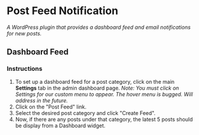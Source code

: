 # Post Feed Notification

_A WordPress plugin that provides a dashboard feed and email notifications for new posts._

## Dashboard Feed

### Instructions
1. To set up a dashboard feed for a post category, click on the main **Settings** tab in the admin dashboard page. 
   _Note: You must click on Settings for our custom menu to appear. The hover menu is bugged. Will address in the future._
2. Click on the "Post Feed" link.
3. Select the desired post category and click "Create Feed".
4. Now, if there are any posts under that category, the latest 5 posts should be display from a Dashboard widget. 
